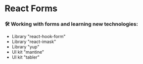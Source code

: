 # React Forms

### :hammer_and_wrench: Working with forms and learning new technologies: 

- Library "react-hook-form"
- Library "react-imask"
- Library "yup"
- UI kit "mantine"
- UI kit "tabler"

